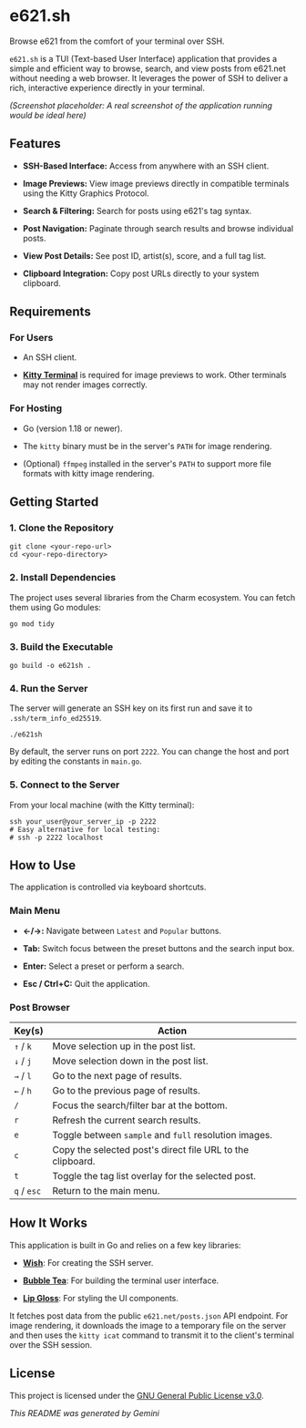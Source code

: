 # e621.sh

Browse e621 from the comfort of your terminal over SSH.

`e621.sh` is a TUI (Text-based User Interface) application that provides a simple and efficient way to browse, search, and view posts from e621.net without needing a web browser. It leverages the power of SSH to deliver a rich, interactive experience directly in your terminal.

*(Screenshot placeholder: A real screenshot of the application running would be ideal here)*

## Features

* **SSH-Based Interface:** Access from anywhere with an SSH client.

* **Image Previews:** View image previews directly in compatible terminals using the Kitty Graphics Protocol.

* **Search & Filtering:** Search for posts using e621's tag syntax.

* **Post Navigation:** Paginate through search results and browse individual posts.

* **View Post Details:** See post ID, artist(s), score, and a full tag list.

* **Clipboard Integration:** Copy post URLs directly to your system clipboard.

## Requirements

### For Users

* An SSH client.

* **[Kitty Terminal](https://sw.kovidgoyal.net/kitty/)** is required for image previews to work. Other terminals may not render images correctly.

### For Hosting

* Go (version 1.18 or newer).

* The `kitty` binary must be in the server's `PATH` for image rendering.

* (Optional) `ffmpeg` installed in the server's `PATH` to support more file formats with kitty image rendering.

## Getting Started

### 1. Clone the Repository

```
git clone <your-repo-url>
cd <your-repo-directory>
```

### 2. Install Dependencies

The project uses several libraries from the Charm ecosystem. You can fetch them using Go modules:

```
go mod tidy
```

### 3. Build the Executable

```
go build -o e621sh .
```

### 4. Run the Server

The server will generate an SSH key on its first run and save it to `.ssh/term_info_ed25519`.

```
./e621sh
```

By default, the server runs on port `2222`. You can change the host and port by editing the constants in `main.go`.

### 5. Connect to the Server

From your local machine (with the Kitty terminal):

```
ssh your_user@your_server_ip -p 2222
# Easy alternative for local testing:
# ssh -p 2222 localhost
```

## How to Use

The application is controlled via keyboard shortcuts.

### Main Menu

* **←/→:** Navigate between `Latest` and `Popular` buttons.

* **Tab:** Switch focus between the preset buttons and the search input box.

* **Enter:** Select a preset or perform a search.

* **Esc / Ctrl+C:** Quit the application.

### Post Browser

| Key(s) | Action |
| --- | --- |
| `↑` / `k` | Move selection up in the post list. |
| `↓` / `j` | Move selection down in the post list. |
| `→` / `l` | Go to the next page of results. |
| `←` / `h` | Go to the previous page of results. |
| `/` | Focus the search/filter bar at the bottom. |
| `r` | Refresh the current search results. |
| `e` | Toggle between `sample` and `full` resolution images. |
| `c` | Copy the selected post's direct file URL to the clipboard. |
| `t` | Toggle the tag list overlay for the selected post. |
| `q` / `esc` | Return to the main menu. |

## How It Works

This application is built in Go and relies on a few key libraries:

* [**Wish**](https://github.com/charmbracelet/wish): For creating the SSH server.

* [**Bubble Tea**](https://github.com/charmbracelet/bubbletea): For building the terminal user interface.

* [**Lip Gloss**](https://github.com/charmbracelet/lipgloss): For styling the UI components.

It fetches post data from the public `e621.net/posts.json` API endpoint. For image rendering, it downloads the image to a temporary file on the server and then uses the `kitty icat` command to transmit it to the client's terminal over the SSH session.

## License

This project is licensed under the [GNU General Public License v3.0](https://www.gnu.org/licenses/gpl-3.0.en.html).

*This README was generated by Gemini*

